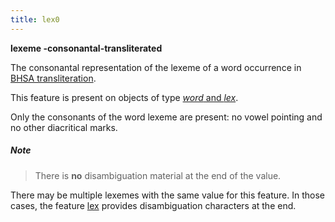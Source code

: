 ```yaml
---
title: lex0
---
```


**lexeme -consonantal-transliterated**


The consonantal representation of the lexeme of a word occurrence in
[BHSA transliteration]({{tfd}}/writing/hebrew.html).

This feature is present on objects of type [*word* and *lex*](otype.md).

Only the consonants of the word lexeme are present: no vowel pointing and no other diacritical marks.

##### Note
> There is **no** disambiguation material at the end of the value.

There may be multiple lexemes with the same value for this feature.
In those cases, the feature [lex](lex.md) provides disambiguation characters at the end.
